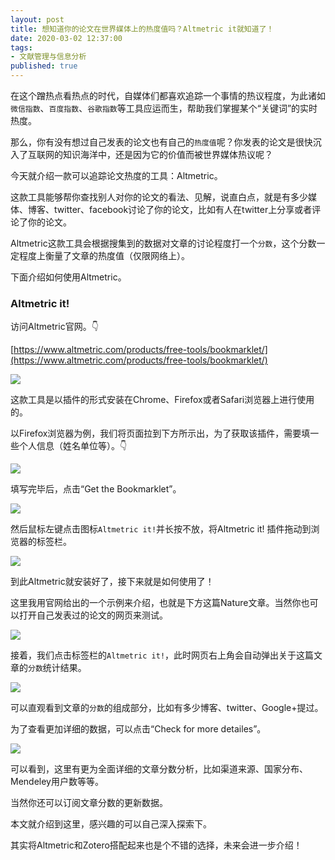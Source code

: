 ```yaml
---
layout: post
title: 想知道你的论文在世界媒体上的热度值吗？Altmetric it就知道了！
date: 2020-03-02 12:37:00
tags: 
- 文献管理与信息分析
published: true
---
```


在这个蹭热点看热点的时代，自媒体们都喜欢追踪一个事情的热议程度，为此诸如`微信指数`、`百度指数`、`谷歌指数`等工具应运而生，帮助我们掌握某个“关键词”的实时热度。

那么，你有没有想过自己发表的论文也有自己的`热度值`呢？你发表的论文是很快沉入了互联网的知识海洋中，还是因为它的价值而被世界媒体热议呢？

今天就介绍一款可以追踪论文热度的工具：Altmetric。

这款工具能够帮你查找别人对你的论文的看法、见解，说直白点，就是有多少媒体、博客、twitter、facebook讨论了你的论文，比如有人在twitter上分享或者评论了你的论文。

Altmetric这款工具会根据搜集到的数据对文章的讨论程度打一个`分数`，这个分数一定程度上衡量了文章的热度值（仅限网络上）。

下面介绍如何使用Altmetric。

### Altmetric it!

访问Altmetric官网。👇

[https://www.altmetric.com/products/free-tools/bookmarklet/](https://www.altmetric.com/products/free-tools/bookmarklet/)

![](https://tva1.sinaimg.cn/large/00831rSTly1gcfl6k381jj31740q7782.jpg)

这款工具是以插件的形式安装在Chrome、Firefox或者Safari浏览器上进行使用的。

以Firefox浏览器为例，我们将页面拉到下方所示出，为了获取该插件，需要填一些个人信息（姓名单位等）。👇

![](https://tva1.sinaimg.cn/large/00831rSTly1gcfla5h5pnj31740q70va.jpg)

填写完毕后，点击“Get the Bookmarklet”。

![](https://tva1.sinaimg.cn/large/00831rSTly1gcflcuel3vj31740q740s.jpg)

然后鼠标左键点击图标`Altmetric it!`并长按不放，将Altmetric it! 插件拖动到浏览器的标签栏。

![](https://tva1.sinaimg.cn/large/00831rSTly1gcflgljwdvj31740q7diq.jpg)

到此Altmetric就安装好了，接下来就是如何使用了！

这里我用官网给出的一个示例来介绍，也就是下方这篇Nature文章。当然你也可以打开自己发表过的论文的网页来测试。

![](https://tva1.sinaimg.cn/large/00831rSTgy1gcflm8svu6j31740q7dkl.jpg)

接着，我们点击标签栏的`Altmetric it!`，此时网页右上角会自动弹出关于这篇文章的`分数`统计结果。

![](https://tva1.sinaimg.cn/large/00831rSTgy1gcflnlcj2pj31740q77a9.jpg)

可以直观看到文章的`分数`的组成部分，比如有多少博客、twitter、Google+提过。

为了查看更加详细的数据，可以点击“Check for more detailes”。

![](https://tva1.sinaimg.cn/large/00831rSTgy1gcflrizzn7j30u00wh15u.jpg)

可以看到，这里有更为全面详细的文章分数分析，比如渠道来源、国家分布、Mendeley用户数等等。

当然你还可以订阅文章分数的更新数据。

本文就介绍到这里，感兴趣的可以自己深入探索下。

其实将Altmetric和Zotero搭配起来也是个不错的选择，未来会进一步介绍！